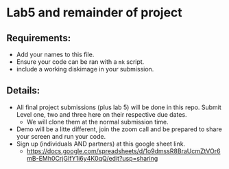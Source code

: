 # Lab5 and remainder of project

## Requirements:
- Add your names to this file.
- Ensure your code can be ran with a `mk` script. 
- include a working diskimage in your submission.

## Details:
- All final project submissions (plus lab 5) will be done in this repo. Submit Level one, two and three here on their respective due dates.
    - We will clone them at the normal submission time. 
- Demo will be a litte different, join the zoom call and be prepared to share your screen and run your code. 
- Sign up (individuals AND partners) at this google sheet link.
    - https://docs.google.com/spreadsheets/d/1o9dmssR8BraUcmZtVOr6mB-EMh0CrjGIfY1i6y4K0qQ/edit?usp=sharing
